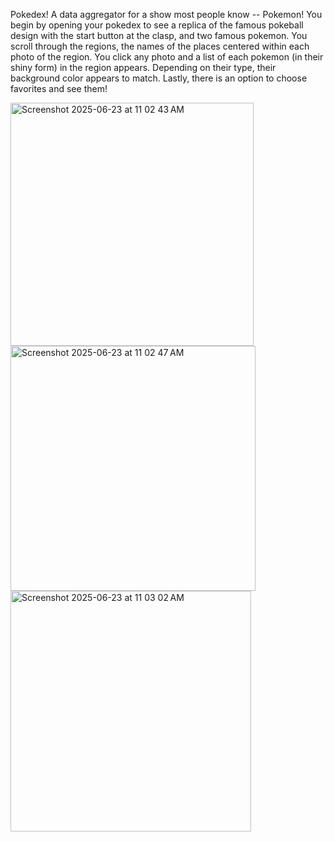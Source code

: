 Pokedex! A data aggregator for a show most people know -- Pokemon! You begin by opening your pokedex to see a replica of the famous pokeball design with the start button at the clasp, and two famous pokemon. You scroll through the regions, the names of the places centered within each photo of the region. You click any photo and a list of each pokemon (in their shiny form) in the region appears. Depending on their type, their background color appears to match. Lastly, there is an option to choose favorites and see them! 






<img width="389" alt="Screenshot 2025-06-23 at 11 02 43 AM" src="https://github.com/user-attachments/assets/a384b0e4-ece3-42d4-b9ae-429025e5a2c2" />
<img width="392" alt="Screenshot 2025-06-23 at 11 02 47 AM" src="https://github.com/user-attachments/assets/4691f1ce-9ce7-4b46-a9e4-503f23efcf38" />
<img width="385" alt="Screenshot 2025-06-23 at 11 03 02 AM" src="https://github.com/user-attachments/assets/92dd24db-1800-44fa-b761-60cabacbddb2" />
